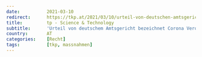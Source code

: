```yaml
---
date:          2021-03-10
redirect:      https://tkp.at/2021/03/10/urteil-von-deutschen-amtsgericht-bezeichnet-corona-verordnung-als-verfassungswidrig/
title:         tp - Science & Technology
subtitle:      'Urteil von deutschem Amtsgericht bezeichnet Corona Verordnung als verfassungswidrig'
country:       AT
categories:    [Recht]
tags:          [tkp, massnahmen]
---
```


